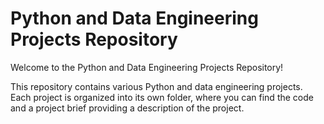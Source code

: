 # Python and Data Engineering Projects Repository

Welcome to the Python and Data Engineering Projects Repository!

This repository contains various Python and data engineering projects. Each project is organized into its own folder, where you can find the code and a project brief providing a description of the project.


